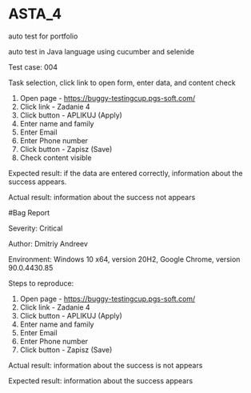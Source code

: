 # ASTA_4
auto test for portfolio

auto test in Java language using cucumber and selenide

Test case: 004

Task selection, click link to open form, enter data, and content check

1) Open page - https://buggy-testingcup.pgs-soft.com/
2) Click link - Zadanie 4
3) Click button - APLIKUJ (Apply)
4) Enter name and family
5) Enter Email
6) Enter Phone number
7) Click button - Zapisz (Save)
8) Check content visible

Expected result: if the data are entered correctly, information about the success appears.

Actual result: information about the success not appears

#Bag Report

Severity: Critical

Author: Dmitriy Andreev

Environment: Windows 10 x64, version 20H2, Google Chrome, version 90.0.4430.85

Steps to reproduce:

1) Open page - https://buggy-testingcup.pgs-soft.com/
2) Click link - Zadanie 4
3) Click button  - APLIKUJ (Apply)
4) Enter name and family
5) Enter Email
6) Enter Phone number
7) Click button - Zapisz (Save)

Actual result: information about the success is not appears

Expected result: information about the success appears